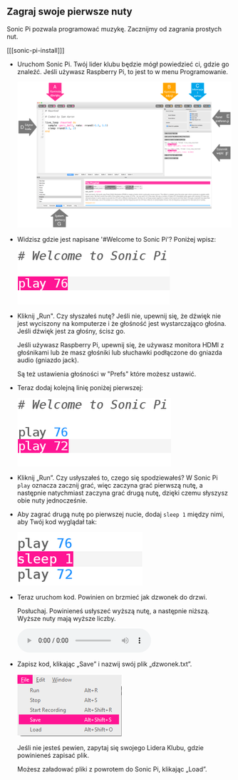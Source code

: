 ## Zagraj swoje pierwsze nuty

Sonic Pi pozwala programować muzykę. Zacznijmy od zagrania prostych nut.

[[[sonic-pi-install]]]

+ Uruchom Sonic Pi. Twój lider klubu będzie mógł powiedzieć ci, gdzie go znaleźć. Jeśli używasz Raspberry Pi, to jest to w menu Programowanie.
    
    ![zrzut ekranu](images/tune-GUI.png)

+ Widzisz gdzie jest napisane '#Welcome to Sonic Pi'? Poniżej wpisz:
    
    ![zrzut ekranu](images/tune-play.png)

+ Kliknij „Run". Czy słyszałeś nutę? Jeśli nie, upewnij się, że dźwięk nie jest wyciszony na komputerze i że głośność jest wystarczająco głośna. Jeśli dźwięk jest za głośny, ścisz go.
    
    Jeśli używasz Raspberry Pi, upewnij się, że używasz monitora HDMI z głośnikami lub że masz głośniki lub słuchawki podłączone do gniazda audio (gniazdo jack).
    
    Są też ustawienia głośności w "Prefs" które możesz ustawić.

+ Teraz dodaj kolejną linię poniżej pierwszej:
    
    ![zrzut ekranu](images/tune-play2.png)

+ Kliknij „Run”. Czy usłyszałeś to, czego się spodziewałeś? W Sonic Pi `play` oznacza zacznij grać, więc zaczyna grać pierwszą nutę, a następnie natychmiast zaczyna grać drugą nutę, dzięki czemu słyszysz obie nuty jednocześnie.

+ Aby zagrać drugą nutę po pierwszej nucie, dodaj `sleep 1` między nimi, aby Twój kod wyglądał tak:
    
    ![zrzut ekranu](images/tune-sleep.png)

+ Teraz uruchom kod. Powinien on brzmieć jak dzwonek do drzwi.
    
    Posłuchaj. Powinieneś usłyszeć wyższą nutę, a następnie niższą. Wyższe nuty mają wyższe liczby.
    
    <div id="audio-preview" class="pdf-hidden">
    <audio controls preload> 
      <source src="resources/doorbell-1.mp3" type="audio/mpeg"> 
    Twoja przeglądarka nie obsługuje elementów <code>audio</code>. 
    </audio>
    </div>
+ Zapisz kod, klikając „Save” i nazwij swój plik „dzwonek.txt”.
    
    ![zrzut ekranu](images/tune-save.png)
    
    Jeśli nie jesteś pewien, zapytaj się swojego Lidera Klubu, gdzie powinieneś zapisać plik.
    
    Możesz załadować pliki z powrotem do Sonic Pi, klikając „Load”.